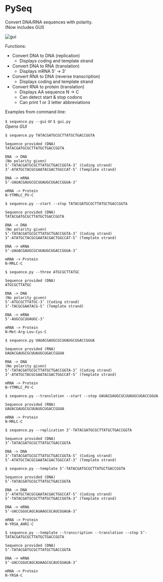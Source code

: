 # PySeq
Convert DNA/RNA sequences with polarity.    
(Now includes GUI)

![gui](https://user-images.githubusercontent.com/98838077/194964593-9d9ed783-633d-473a-829e-d6bcb6d531c7.png)   

Functions:
- Convert DNA to DNA (replication)
  - Displays coding and template strand
- Convert DNA to RNA (translation)
  - Displays mRNA 5' -> 3'
- Convert RNA to DNA (reverse transcription)
  - Displays coding and template strand
- Convert RNA to protein (translation)
  - Displays AA sequence N -> C
  - Can detect start & stop codons
  - Can print 1 or 3 letter abbreviations

Examples from command line:

`$ sequence.py --gui` or `$ gui.py`  
_Opens GUI_

`$ sequence.py TATACGATGCGCTTATGCTGACCGGTA`

```
Sequence provided (DNA)
TATACGATGCGCTTATGCTGACCGGTA

DNA -> DNA
(No polarity given)
5’-TATACGATGCGCTTATGCTGACCGGTA-3’ (Coding strand)
3’-ATATGCTACGCGAATACGACTGGCCAT-5’ (Template strand)

DNA -> mRNA
5’-UAUACGAUGCGCUUAUGCUGACCGGUA-3’

mRNA -> Protein
N-YTMRLC_PV-C
```

`$ sequence.py --start --stop TATACGATGCGCTTATGCTGACCGGTA`

```
Sequence provided (DNA)
TATACGATGCGCTTATGCTGACCGGTA

DNA -> DNA
(No polarity given)
5’-TATACGATGCGCTTATGCTGACCGGTA-3’ (Coding strand)
3’-ATATGCTACGCGAATACGACTGGCCAT-5’ (Template strand)

DNA -> mRNA
5’-UAUACGAUGCGCUUAUGCUGACCGGUA-3’

mRNA -> Protein
N-MRLC-C
```

`$ sequence.py --three ATGCGCTTATGC`

```
Sequence provided (DNA)
ATGCGCTTATGC

DNA -> DNA
(No polarity given)
5’-ATGCGCTTATGC-3’ (Coding strand)
3’-TACGCGAATACG-5’ (Template strand)

DNA -> mRNA
5’-AUGCGCUUAUGC-3’

mRNA -> Protein
N-Met-Arg-Leu-Cys-C
```

`$ sequence.py UAUACGAUGCGCUUAUGCUGACCGGUA`

```
Sequence provided (RNA)
UAUACGAUGCGCUUAUGCUGACCGGUA

RNA -> DNA
(No polarity given)
5’-TATACGATGCGCTTATGCTGACCGGTA-3’ (Coding strand)
3’-ATATGCTACGCGAATACGACTGGCCAT-5’ (Template strand)

mRNA -> Protein
N-YTMRLC_PV-C
```

`$ sequence.py --translation --start --stop UAUACGAUGCGCUUAUGCUGACCGGUA`

```
Sequence provided (RNA)
UAUACGAUGCGCUUAUGCUGACCGGUA

mRNA -> Protein
N-MRLC-C
```

`$ sequence.py --replication 3’-TATACGATGCGCTTATGCTGACCGGTA`

```
Sequence provided (DNA)
3’-TATACGATGCGCTTATGCTGACCGGTA

DNA -> DNA
3’-TATACGATGCGCTTATGCTGACCGGTA-5’ (Coding strand)
5’-ATATGCTACGCGAATACGACTGGCCAT-3’ (Template strand)
```

`$ sequence.py --template 5’-TATACGATGCGCTTATGCTGACCGGTA`

```
Sequence provided (DNA)
5’-TATACGATGCGCTTATGCTGACCGGTA

DNA -> DNA
3’-ATATGCTACGCGAATACGACTGGCCAT-5’ (Coding strand)
5’-TATACGATGCGCTTATGCTGACCGGTA-3’ (Template strand)

DNA -> mRNA
5’-UACCGGUCAGCAUAAGCGCAUCGUAUA-3’

mRNA -> Protein
N-YRSA_AHRI-C
```

`$ sequence.py --template --transcription --translation --stop 5’-TATACGATGCGCTTATGCTGACCGGTA`

```
Sequence provided (DNA)
5’-TATACGATGCGCTTATGCTGACCGGTA

DNA -> mRNA
5’-UACCGGUCAGCAUAAGCGCAUCGUAUA-3’

mRNA -> Protein
N-YRSA-C
```
